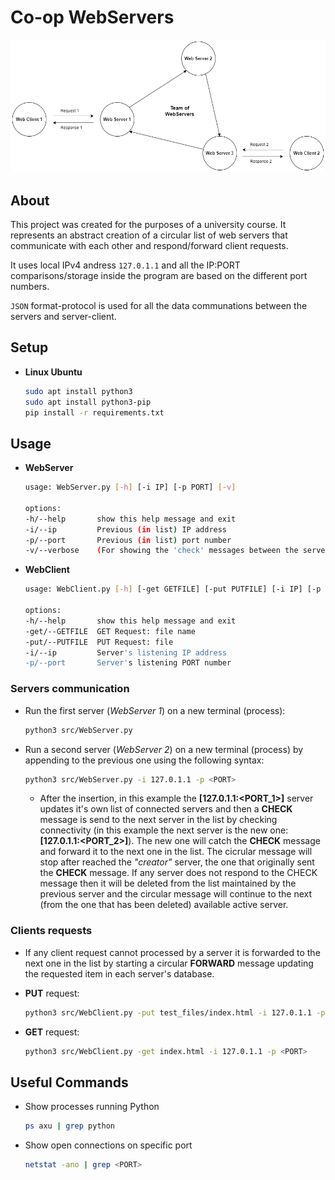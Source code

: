 # Co-op WebServers

![Screenshot](img/co-op-webservers.png)

## About

Τhis project was created for the purposes of a university course. It represents an abstract creation of a circular list of web servers that communicate with each other and respond/forward client requests.

It uses local IPv4 andress ``127.0.1.1`` and all the IP:PORT comparisons/storage inside the program are based on the different port numbers.

``JSON`` format-protocol is used for all the data communations between the servers and server-client.

## Setup

- **Linux Ubuntu**

    ```bash
    sudo apt install python3
    sudo apt install python3-pip
    pip install -r requirements.txt
    ```

## Usage

- **WebServer**

    ```bash
    usage: WebServer.py [-h] [-i IP] [-p PORT] [-v]

    options:
    -h/--help       show this help message and exit
    -i/--ip         Previous (in list) IP address
    -p/--port       Previous (in list) port number
    -v/--verbose    (For showing the 'check' messages between the servers)
    ```

- **WebClient**

    ```bash
    usage: WebClient.py [-h] [-get GETFILE] [-put PUTFILE] [-i IP] [-p PORT]

    options:
    -h/--help       show this help message and exit
    -get/--GETFILE  GET Request: file name
    -put/--PUTFILE  PUT Request: file
    -i/--ip         Server's listening IP address
    -p/--port       Server's listening PORT number
    ```

### Servers communication

- Run the first server (*WebServer 1*) on a new terminal (process):

    ```bash
    python3 src/WebServer.py
    ```

- Run a second server (*WebServer 2*) on a new terminal (process) by appending to the previous one using the following syntax:

    ```bash
    python3 src/WebServer.py -i 127.0.1.1 -p <PORT>
    ```

  - After the insertion, in this example the **[127.0.1.1:<PORT_1>]** server updates it's own list of connected servers and then a **CHECK** message is send to the next server in the list by checking connectivity (in this example the next server is the new one: **[127.0.1.1:<PORT_2>]**). The new one will catch the **CHECK** message and forward it to the next one in the list. The cicrular message will stop after reached the *"creator"* server, the one that originally sent the **CHECK** message. If any server does not respond to the CHECK message then it will be deleted from the list maintained by the previous server and the circular message will continue to the next (from the one that has been deleted) available active server.

### Clients requests

- If any client request cannot processed by a server it is forwarded to the next one in the list by starting a circular **FORWARD** message updating the requested item in each server's database.

- **PUT** request:
  
    ```bash
    python3 src/WebClient.py -put test_files/index.html -i 127.0.1.1 -p <PORT>
    ```

- **GET** request:
  
    ```bash
    python3 src/WebClient.py -get index.html -i 127.0.1.1 -p <PORT>
    ```

## Useful Commands

- Show processes running Python

    ```bash
    ps axu | grep python
    ```

- Show open connections on specific port

    ```bash
    netstat -ano | grep <PORT>
    ```
